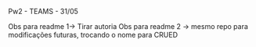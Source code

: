 Pw2 - TEAMS - 31/05

Obs para readme 1-> Tirar autoria
Obs para readme 2 -> mesmo repo para modificações futuras, trocando o nome para CRUED
